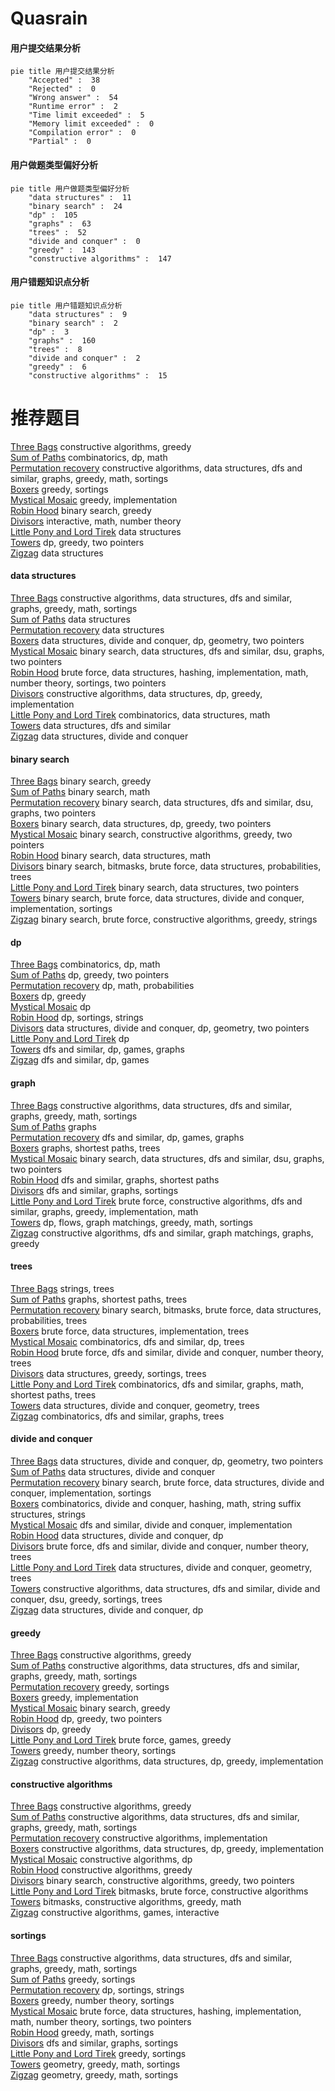 # Quasrain
<!-- tabs:start -->
#### **用户提交结果分析**

```mermaid
pie title 用户提交结果分析
    "Accepted" :  38
    "Rejected" :  0
    "Wrong answer" :  54
    "Runtime error" :  2
    "Time limit exceeded" :  5
    "Memory limit exceeded" :  0
    "Compilation error" :  0
    "Partial" :  0
```
#### **用户做题类型偏好分析**

```mermaid
pie title 用户做题类型偏好分析
    "data structures" :  11
    "binary search" :  24
    "dp" :  105
    "graphs" :  63
    "trees" :  52
    "divide and conquer" :  0
    "greedy" :  143
    "constructive algorithms" :  147
```
#### **用户错题知识点分析**

```mermaid
pie title 用户错题知识点分析
    "data structures" :  9
    "binary search" :  2
    "dp" :  3
    "graphs" :  160
    "trees" :  8
    "divide and conquer" :  2
    "greedy" :  6
    "constructive algorithms" :  15
```
<!-- tabs:end -->
# 推荐题目
[Three Bags](http://codeforces.com/problemset/problem/1467/C)		constructive algorithms,
                        greedy		  
[Sum of Paths](http://codeforces.com/problemset/problem/1467/D)		combinatorics,
                        dp,
                        math		  
[Permutation recovery](http://codeforces.com/problemset/problem/1158/C)		constructive algorithms,
                        data structures,
                        dfs and similar,
                        graphs,
                        greedy,
                        math,
                        sortings		  
[Boxers](http://codeforces.com/problemset/problem/1203/E)		greedy,
                        sortings		  
[Mystical Mosaic](https://codeforces.com/contest/957/problem/B)		greedy,
                        implementation		  
[Robin Hood](https://codeforces.com/contest/672/problem/D)		binary search,
                        greedy		  
[Divisors](http://codeforces.com/problemset/problem/1033/D)		interactive,
                        math,
                        number theory		  
[Little Pony and Lord Tirek](http://codeforces.com/problemset/problem/453/E)		data structures		  
[Towers](http://codeforces.com/problemset/problem/229/D)		dp,
                        greedy,
                        two pointers		  
[Zigzag](http://codeforces.com/problemset/problem/228/D)		data structures		  
<!-- tabs:start -->
#### **data structures**
[Three Bags](http://codeforces.com/problemset/problem/1158/C)		constructive algorithms,
                        data structures,
                        dfs and similar,
                        graphs,
                        greedy,
                        math,
                        sortings		  
[Sum of Paths](http://codeforces.com/problemset/problem/453/E)		data structures		  
[Permutation recovery](http://codeforces.com/problemset/problem/228/D)		data structures		  
[Boxers](http://codeforces.com/problemset/problem/1175/G)		data structures,
                        divide and conquer,
                        dp,
                        geometry,
                        two pointers		  
[Mystical Mosaic](http://codeforces.com/problemset/problem/901/C)		binary search,
                        data structures,
                        dfs and similar,
                        dsu,
                        graphs,
                        two pointers		  
[Robin Hood](http://codeforces.com/problemset/problem/1493/D)		brute force,
                        data structures,
                        hashing,
                        implementation,
                        math,
                        number theory,
                        sortings,
                        two pointers		  
[Divisors](http://codeforces.com/problemset/problem/1479/B2)		constructive algorithms,
                        data structures,
                        dp,
                        greedy,
                        implementation		  
[Little Pony and Lord Tirek](http://codeforces.com/problemset/problem/283/E)		combinatorics,
                        data structures,
                        math		  
[Towers](http://codeforces.com/problemset/problem/797/D)		data structures,
                        dfs and similar		  
[Zigzag](http://codeforces.com/problemset/problem/848/C)		data structures,
                        divide and conquer		  
#### **binary search**
[Three Bags](https://codeforces.com/contest/672/problem/D)		binary search,
                        greedy		  
[Sum of Paths](http://codeforces.com/problemset/problem/1076/C)		binary search,
                        math		  
[Permutation recovery](http://codeforces.com/problemset/problem/901/C)		binary search,
                        data structures,
                        dfs and similar,
                        dsu,
                        graphs,
                        two pointers		  
[Boxers](http://codeforces.com/problemset/problem/1492/C)		binary search,
                        data structures,
                        dp,
                        greedy,
                        two pointers		  
[Mystical Mosaic](http://codeforces.com/problemset/problem/1463/D)		binary search,
                        constructive algorithms,
                        greedy,
                        two pointers		  
[Robin Hood](http://codeforces.com/problemset/problem/1490/G)		binary search,
                        data structures,
                        math		  
[Divisors](http://codeforces.com/problemset/problem/1479/D)		binary search,
                        bitmasks,
                        brute force,
                        data structures,
                        probabilities,
                        trees		  
[Little Pony and Lord Tirek](http://codeforces.com/problemset/problem/1436/E)		binary search,
                        data structures,
                        two pointers		  
[Towers](http://codeforces.com/problemset/problem/1461/D)		binary search,
                        brute force,
                        data structures,
                        divide and conquer,
                        implementation,
                        sortings		  
[Zigzag](http://codeforces.com/problemset/problem/1493/C)		binary search,
                        brute force,
                        constructive algorithms,
                        greedy,
                        strings		  
#### **dp**
[Three Bags](http://codeforces.com/problemset/problem/1467/D)		combinatorics,
                        dp,
                        math		  
[Sum of Paths](http://codeforces.com/problemset/problem/229/D)		dp,
                        greedy,
                        two pointers		  
[Permutation recovery](http://codeforces.com/problemset/problem/1156/F)		dp,
                        math,
                        probabilities		  
[Boxers](http://codeforces.com/problemset/problem/358/D)		dp,
                        greedy		  
[Mystical Mosaic](http://codeforces.com/problemset/problem/331/C1)		dp		  
[Robin Hood](http://codeforces.com/problemset/problem/178/F2)		dp,
                        sortings,
                        strings		  
[Divisors](http://codeforces.com/problemset/problem/1175/G)		data structures,
                        divide and conquer,
                        dp,
                        geometry,
                        two pointers		  
[Little Pony and Lord Tirek](http://codeforces.com/problemset/problem/852/E)		dp		  
[Towers](http://codeforces.com/problemset/problem/917/B)		dfs and similar,
                        dp,
                        games,
                        graphs		  
[Zigzag](http://codeforces.com/problemset/problem/786/A)		dfs and similar,
                        dp,
                        games		  
#### **graph**
[Three Bags](http://codeforces.com/problemset/problem/1158/C)		constructive algorithms,
                        data structures,
                        dfs and similar,
                        graphs,
                        greedy,
                        math,
                        sortings		  
[Sum of Paths](http://codeforces.com/problemset/problem/1147/A)		graphs		  
[Permutation recovery](http://codeforces.com/problemset/problem/917/B)		dfs and similar,
                        dp,
                        games,
                        graphs		  
[Boxers](http://codeforces.com/problemset/problem/1051/F)		graphs,
                        shortest paths,
                        trees		  
[Mystical Mosaic](http://codeforces.com/problemset/problem/901/C)		binary search,
                        data structures,
                        dfs and similar,
                        dsu,
                        graphs,
                        two pointers		  
[Robin Hood](http://codeforces.com/problemset/problem/598/D)		dfs and similar,
                        graphs,
                        shortest paths		  
[Divisors](http://codeforces.com/problemset/problem/510/C)		dfs and similar,
                        graphs,
                        sortings		  
[Little Pony and Lord Tirek](http://codeforces.com/problemset/problem/1487/C)		brute force,
                        constructive algorithms,
                        dfs and similar,
                        graphs,
                        greedy,
                        implementation,
                        math		  
[Towers](http://codeforces.com/problemset/problem/1437/C)		dp,
                        flows,
                        graph matchings,
                        greedy,
                        math,
                        sortings		  
[Zigzag](http://codeforces.com/problemset/problem/1470/D)		constructive algorithms,
                        dfs and similar,
                        graph matchings,
                        graphs,
                        greedy		  
#### **trees**
[Three Bags](http://codeforces.com/problemset/problem/1055/F)		strings,
                        trees		  
[Sum of Paths](http://codeforces.com/problemset/problem/1051/F)		graphs,
                        shortest paths,
                        trees		  
[Permutation recovery](http://codeforces.com/problemset/problem/1479/D)		binary search,
                        bitmasks,
                        brute force,
                        data structures,
                        probabilities,
                        trees		  
[Boxers](http://codeforces.com/problemset/problem/1511/C)		brute force,
                        data structures,
                        implementation,
                        trees		  
[Mystical Mosaic](http://codeforces.com/problemset/problem/1499/F)		combinatorics,
                        dfs and similar,
                        dp,
                        trees		  
[Robin Hood](http://codeforces.com/problemset/problem/1491/E)		brute force,
                        dfs and similar,
                        divide and conquer,
                        number theory,
                        trees		  
[Divisors](http://codeforces.com/problemset/problem/1466/D)		data structures,
                        greedy,
                        sortings,
                        trees		  
[Little Pony and Lord Tirek](http://codeforces.com/problemset/problem/1495/D)		combinatorics,
                        dfs and similar,
                        graphs,
                        math,
                        shortest paths,
                        trees		  
[Towers](http://codeforces.com/problemset/problem/1303/G)		data structures,
                        divide and conquer,
                        geometry,
                        trees		  
[Zigzag](http://codeforces.com/problemset/problem/1454/E)		combinatorics,
                        dfs and similar,
                        graphs,
                        trees		  
#### **divide and conquer**
[Three Bags](http://codeforces.com/problemset/problem/1175/G)		data structures,
                        divide and conquer,
                        dp,
                        geometry,
                        two pointers		  
[Sum of Paths](http://codeforces.com/problemset/problem/848/C)		data structures,
                        divide and conquer		  
[Permutation recovery](http://codeforces.com/problemset/problem/1461/D)		binary search,
                        brute force,
                        data structures,
                        divide and conquer,
                        implementation,
                        sortings		  
[Boxers](http://codeforces.com/problemset/problem/1466/G)		combinatorics,
                        divide and conquer,
                        hashing,
                        math,
                        string suffix structures,
                        strings		  
[Mystical Mosaic](http://codeforces.com/problemset/problem/1490/D)		dfs and similar,
                        divide and conquer,
                        implementation		  
[Robin Hood](https://codeforces.com/contest/1483/problem/C)		data structures,
                        divide and conquer,
                        dp		  
[Divisors](http://codeforces.com/problemset/problem/1491/E)		brute force,
                        dfs and similar,
                        divide and conquer,
                        number theory,
                        trees		  
[Little Pony and Lord Tirek](http://codeforces.com/problemset/problem/1303/G)		data structures,
                        divide and conquer,
                        geometry,
                        trees		  
[Towers](http://codeforces.com/problemset/problem/1494/D)		constructive algorithms,
                        data structures,
                        dfs and similar,
                        divide and conquer,
                        dsu,
                        greedy,
                        sortings,
                        trees		  
[Zigzag](http://codeforces.com/problemset/problem/1482/E)		data structures,
                        divide and conquer,
                        dp		  
#### **greedy**
[Three Bags](http://codeforces.com/problemset/problem/1467/C)		constructive algorithms,
                        greedy		  
[Sum of Paths](http://codeforces.com/problemset/problem/1158/C)		constructive algorithms,
                        data structures,
                        dfs and similar,
                        graphs,
                        greedy,
                        math,
                        sortings		  
[Permutation recovery](http://codeforces.com/problemset/problem/1203/E)		greedy,
                        sortings		  
[Boxers](https://codeforces.com/contest/957/problem/B)		greedy,
                        implementation		  
[Mystical Mosaic](https://codeforces.com/contest/672/problem/D)		binary search,
                        greedy		  
[Robin Hood](http://codeforces.com/problemset/problem/229/D)		dp,
                        greedy,
                        two pointers		  
[Divisors](http://codeforces.com/problemset/problem/358/D)		dp,
                        greedy		  
[Little Pony and Lord Tirek](https://codeforces.com/contest/1191/problem/E)		brute force,
                        games,
                        greedy		  
[Towers](http://codeforces.com/problemset/problem/735/B)		greedy,
                        number theory,
                        sortings		  
[Zigzag](http://codeforces.com/problemset/problem/1479/B2)		constructive algorithms,
                        data structures,
                        dp,
                        greedy,
                        implementation		  
#### **constructive algorithms**
[Three Bags](http://codeforces.com/problemset/problem/1467/C)		constructive algorithms,
                        greedy		  
[Sum of Paths](http://codeforces.com/problemset/problem/1158/C)		constructive algorithms,
                        data structures,
                        dfs and similar,
                        graphs,
                        greedy,
                        math,
                        sortings		  
[Permutation recovery](http://codeforces.com/problemset/problem/1054/C)		constructive algorithms,
                        implementation		  
[Boxers](http://codeforces.com/problemset/problem/1479/B2)		constructive algorithms,
                        data structures,
                        dp,
                        greedy,
                        implementation		  
[Mystical Mosaic](http://codeforces.com/problemset/problem/353/D)		constructive algorithms,
                        dp		  
[Robin Hood](http://codeforces.com/problemset/problem/1493/A)		constructive algorithms,
                        greedy		  
[Divisors](http://codeforces.com/problemset/problem/1463/D)		binary search,
                        constructive algorithms,
                        greedy,
                        two pointers		  
[Little Pony and Lord Tirek](https://codeforces.com/contest/1456/problem/B)		bitmasks,
                        brute force,
                        constructive algorithms		  
[Towers](http://codeforces.com/problemset/problem/1492/D)		bitmasks,
                        constructive algorithms,
                        greedy,
                        math		  
[Zigzag](https://codeforces.com/contest/1504/problem/D)		constructive algorithms,
                        games,
                        interactive		  
#### **sortings**
[Three Bags](http://codeforces.com/problemset/problem/1158/C)		constructive algorithms,
                        data structures,
                        dfs and similar,
                        graphs,
                        greedy,
                        math,
                        sortings		  
[Sum of Paths](http://codeforces.com/problemset/problem/1203/E)		greedy,
                        sortings		  
[Permutation recovery](http://codeforces.com/problemset/problem/178/F2)		dp,
                        sortings,
                        strings		  
[Boxers](http://codeforces.com/problemset/problem/735/B)		greedy,
                        number theory,
                        sortings		  
[Mystical Mosaic](http://codeforces.com/problemset/problem/1493/D)		brute force,
                        data structures,
                        hashing,
                        implementation,
                        math,
                        number theory,
                        sortings,
                        two pointers		  
[Robin Hood](https://codeforces.com/contest/516/problem/A)		greedy,
                        math,
                        sortings		  
[Divisors](http://codeforces.com/problemset/problem/510/C)		dfs and similar,
                        graphs,
                        sortings		  
[Little Pony and Lord Tirek](http://codeforces.com/problemset/problem/1132/B)		greedy,
                        sortings		  
[Towers](https://codeforces.com/contest/1496/problem/C)		geometry,
                        greedy,
                        math,
                        sortings		  
[Zigzag](http://codeforces.com/problemset/problem/1495/A)		geometry,
                        greedy,
                        math,
                        sortings		  
<!-- tabs:end -->
